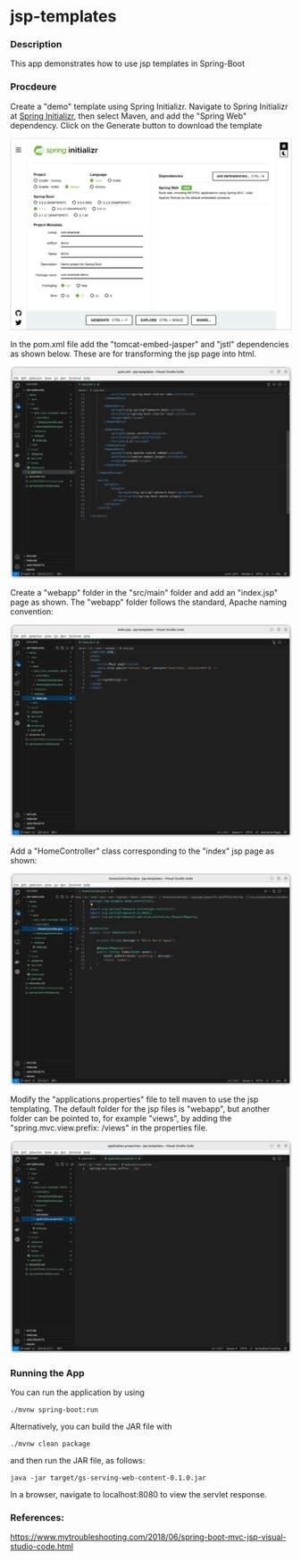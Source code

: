 # jsp-templates
### Description
This app demonstrates how to use jsp templates in Spring-Boot
### Procdeure
Create a "demo" template using Spring Initializr. Navigate to Spring Initializr at [Spring Initializr](https://start.spring.io/), then select Maven, and add the "Spring Web" dependency. Click on the Generate button to download the template

![Spring Initializr](https://raw.githubusercontent.com/mmackenzie-syd/java-servlets/main/spring-boot-initiliser.png)

In the pom.xml file add the "tomcat-embed-jasper" and "jstl" dependencies as shown below. These are for transforming the jsp page into html.

![pom file](https://raw.githubusercontent.com/mmackenzie-syd/jsp-templates/main/pom-file.png)

Create a "webapp" folder in the "src/main" folder and add an "index.jsp" page as shown. The "webapp" folder follows the standard, Apache naming convention:

![jsp page](https://raw.githubusercontent.com/mmackenzie-syd/jsp-templates/main/index.png)

Add a "HomeController" class corresponding to the "index" jsp page as shown:

![Home Controller](https://raw.githubusercontent.com/mmackenzie-syd/jsp-templates/main/controller.png)

Modify the "applications.properties" file to tell maven to use the jsp templating. The default folder for the jsp files is "webapp", but another folder can be pointed to, for example "views", by adding the "spring.mvc.view.prefix: /views" in the properties file.

![properties](https://raw.githubusercontent.com/mmackenzie-syd/jsp-templates/main/properties.png)


### Running the App
You can run the application by using 
```
./mvnw spring-boot:run
```
Alternatively, you can build the JAR file with 
```
./mvnw clean package
``` 
and then run the JAR file, as follows:
```
java -jar target/gs-serving-web-content-0.1.0.jar
```
In a browser, navigate to localhost:8080 to view the servlet response.

### References:
https://www.mytroubleshooting.com/2018/06/spring-boot-mvc-jsp-visual-studio-code.html
